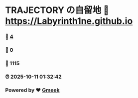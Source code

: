 # TRAJECTORY の自留地 :link: https://Labyrinth1ne.github.io 
### :page_facing_up: [4](https://Labyrinth1ne.github.io/tag.html) 
### :speech_balloon: 0 
### :hibiscus: 1115 
### :alarm_clock: 2025-10-11 01:32:42 
### Powered by :heart: [Gmeek](https://github.com/Meekdai/Gmeek)
